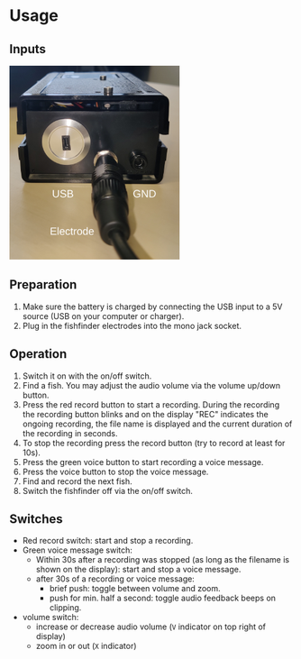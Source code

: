 # Usage

## Inputs

<img src="images/fishfinder-v1a-inputs.png" width=60%>


## Preparation

1. Make sure the battery is charged by connecting the USB input to a
   5V source (USB on your computer or charger).
2. Plug in the fishfinder electrodes into the mono jack socket.


## Operation

1. Switch it on with the on/off switch.
2. Find a fish. You may adjust the audio volume via the volume up/down button.
3. Press the red record button to start a recording. During the recording
   the recording button blinks and on the display "REC" indicates the
   ongoing recording, the file name is displayed and the current
   duration of the recording in seconds.
4. To stop the recording press the record button (try to record at
   least for 10s).
5. Press the green voice button to start recording a voice message.
6. Press the voice button to stop the voice message.
7. Find and record the next fish.
8. Switch the fishfinder off via the on/off switch.


## Switches

- Red record switch: start and stop a recording.
- Green voice message switch:
  - Within 30s after a recording was stopped (as long as the filename
    is shown on the display): start and stop a voice message.
  - after 30s of a recording or voice message:
    - brief push: toggle between volume and zoom.
    - push for min. half a second: toggle audio feedback beeps on clipping.
- volume switch:
  - increase or decrease audio volume (`V` indicator on top right of display)
  - zoom in or out (`X` indicator)
